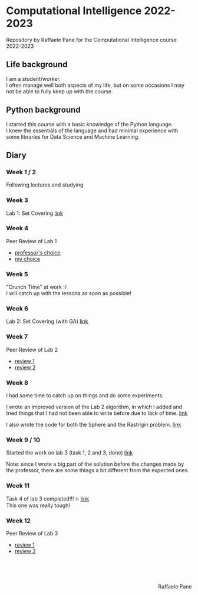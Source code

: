# Computational Intelligence 2022-2023
Repository by Raffaele Pane for the Computational Intelligence course 2022-2023

## Life background
I am a student/worker.<br>
I often manage well both aspects of my life, but on some occasions I may not be able to fully keep up with the course.

## Python background
I started this course with a basic knowledge of the Python language.<br>
I knew the essentials of the language and had minimal experience with some libraries for Data Science and Machine Learning.

## Diary

### Week 1 / 2
Following lectures and studying

### Week 3
Lab 1: Set Covering   [link](https://github.com/bred91/Computational_Intelligence_2022-2023/tree/main/lab1)

### Week 4
Peer Review of Lab 1
- [professor's choice](https://github.com/ricanicida/computational-intelligence-22/issues/1#issue-1416811935)
- [my choice](https://github.com/marcopra/computational_intellligence_22_23_294815/issues/2#issue-1419233615)

### Week 5
"Crunch Time" at work   :/<br>
I will catch up with the lessons as soon as possible!

### Week 6
Lab 2: Set Covering (with GA)  [link](https://github.com/bred91/Computational_Intelligence_2022-2023/tree/main/lab2)

### Week 7
Peer Review of Lab 2
- [review 1](https://github.com/md131376st/computational-intelligen-2022/issues/3#issue-1445751115)
- [review 2](https://github.com/tonatiu92/Computational-Intelligence-CI-2022-01URROV-s307107/issues/3#issue-1446517772)

### Week 8
I had some time to catch up on things and do some experiments.

I wrote an improved version of the Lab 2 algorithm, in which I added and tried things that I had not been able to write before due to lack of time. [link](https://github.com/bred91/Computational_Intelligence_2022-2023/blob/main/lab2/Lab_2_upgraded.ipynb)

I also wrote the code for both the Sphere and the Rastrigin problem. [link](https://github.com/bred91/Computational_Intelligence_2022-2023/tree/main/Hill%20Climbing)

### Week 9 / 10
Started the work on lab 3 (task 1, 2 and 3, done) [link](https://github.com/bred91/Computational_Intelligence_2022-2023/tree/main/lab3)

Note: since I wrote a big part of the solution before the changes made by the professor, there are some things a bit different from the expected ones.

### Week 11
Task 4 of lab 3 completed!!! :fire: [link](https://github.com/bred91/Computational_Intelligence_2022-2023/tree/main/lab3)<br>
This one was really tough!

### Week 12
Peer Review of Lab 3
- [review 1](https://github.com/francescofiorella/computational_intelligence_2022_2023/issues/6#issue-1501476144)
- [review 2](https://github.com/drustthecoder/CI/issues/7#issue-1501860764)

<br><br><br>
<div dir="rtl"> Raffaele Pane </div>
